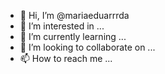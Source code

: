 - 👋 Hi, I’m @mariaeduarrrda
- 👀 I’m interested in ...
- 🌱 I’m currently learning ...
- 💞️ I’m looking to collaborate on ...
- 📫 How to reach me ...

<!---
mariaeduarrrda/mariaeduarrrda is a ✨ special ✨ repository because its `README.md` (this file) appears on your GitHub profile.
You can click the Preview link to take a look at your changes.
--->
